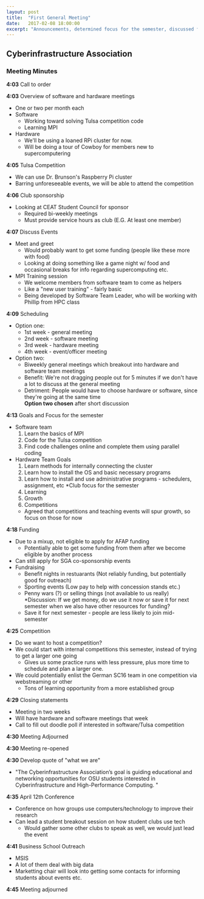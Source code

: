 ```yaml
---
layout: post
title:  "First General Meeting"
date:   2017-02-08 18:00:00
excerpt: "Announcements, determined focus for the semester, discussed funding and outreach"
---
```


## Cyberinfrastructure Association  

### Meeting Minutes  

**4:03** Call to order  

**4:03** Overview of software and hardware meetings  
 * One or two per month each  
 * Software  
   * Working toward solving Tulsa competition code  
   * Learning MPI  
 * Hardware  
   * We'll be using a loaned RPi cluster for now.  
   * Will be doing a tour of Cowboy for members new to supercomputering

**4:05** Tulsa Competition  
 * We can use Dr. Brunson's Raspberry Pi cluster  
 * Barring unforeseeable events, we will be able to attend the competition  

**4:06** Club sponsorship  
 * Looking at CEAT Student Council for sponsor  
   * Required bi-weekly meetings  
   * Must provide service hours as club (E.G. At least one member)  

**4:07** Discuss Events  
 * Meet and greet  
   * Would probably want to get some funding (people like these more with food)  
   * Looking at doing something like a game night w/ food and occasional breaks for info regarding supercomputing etc.  
 * MPI Training session  
   * We welcome members from software team to come as helpers  
   * Like a "new user training" - fairly basic  
   * Being developed by Software Team Leader, who will be working with Phillip from HPC class  
   
**4:09** Scheduling  
 * Option one:  
   * 1st week - general meeting   
   * 2nd week - software meeting  
   * 3rd week - hardware meeting  
   * 4th week - event/officer meeting  
 * Option two:  
   * Biweekly general meetings which breakout into hardware and software team meetings  
   * Benefit: We're not dragging people out for 5 minutes if we don't have a lot to discuss at the general meeting  
   * Detriment: People would have to choose hardware or software, since they're going at the same time  
**Option two chosen** after short discussion  

**4:13** Goals and Focus for the semester
 * Software team
   1. Learn the basics of MPI
   2. Code for the Tulsa competition
   3. Find code challenges online and complete them using parallel coding
 * Hardware Team Goals
   1. Learn methods for internally connecting the cluster
   2. Learn how to install the OS and basic necessary programs
   3. Learn how to install and use administrative programs - schedulers, assignment, etc
 *Club focus for the semester
   1. Learning
   2. Growth
   3. Competitions
   * Agreed that competitions and teaching events will spur growth, so focus on those for now

**4:18** Funding
 * Due to a mixup, not eligible to apply for AFAP funding
   * Potentially able to get some funding from them after we become eligible by another process
 * Can still apply for SGA co-sponsorship events
 * Fundraising
   * Benefit nights in restuarants (Not reliably funding, but potentially good for outreach)
   * Sporting events (Low pay to help with concession stands etc.)
   * Penny wars (?) or selling things (not available to us really)
 *Discussion: If we get money, do we use it now or save it for next semester when we also have other resources for funding?
   * Save it for next semester - people are less likely to join mid-semester
 
**4:25** Competition
 * Do we want to host a competition?
 * We could start with internal competitions this semester, instead of trying to get a larger one going
   * Gives us some practice runs with less pressure, plus more time to schedule and plan a larger one.
 * We could potentially enlist the German SC16 team in one competition via webstreaming or other
   * Tons of learning opportunity from a more established group

**4:29** Closing statements
 * Meeting in two weeks
 * Will have hardware and software meetings that week
 * Call to fill out doodle poll if interested in software/Tulsa competition
 
**4:30** Meeting Adjourned

**4:30** Meeting re-opened
   
**4:30** Develop quote of "what we are"
 * "The Cyberinfrastructure Association’s goal is guiding educational and networking opportunities for OSU students interested in 
 Cyberinfrastructure and High-Performance Computing. "

**4:35** April 12th Conference
 * Conference on how groups use computers/technology to improve their research
 * Can lead a student breakout session on how student clubs use tech
   * Would gather some other clubs to speak as well, we would just lead the event

**4:41** Business School Outreach
 * MSIS
 * A lot of them deal with big data
 * Marketting chair will look into getting some contacts for informing students about events etc.
 
**4:45** Meeting adjourned

